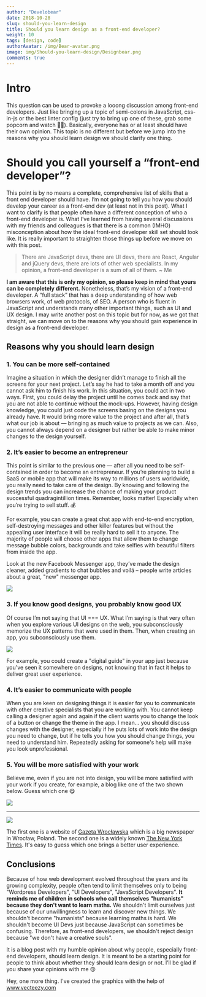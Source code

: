 ```yaml
---
author: "Develobear"
date: 2018-10-28
slug: should-you-learn-design
title: Should you learn design as a front-end developer?
weight: 10
tags: [design, code]
authorAvatar: /img/Bear-avatar.png
image: img/Should-you-learn-design/Designbear.png
comments: true
---
```

# Intro
This question can be used to provoke a looong discussion among front-end developers. Just like bringing up a topic of semi-colons in JavaScript, css-in-js or the best linter config (just try to bring up one of these, grab some popcorn and watch 👀🍿). Basically, everyone has or at least should have their own opinion. This topic is no different but before we jump into the reasons why you should learn design we should clarify one thing.

# Should you call yourself a “front-end developer”?
This point is by no means a complete, comprehensive list of skills that a front end developer should have. I’m not going to tell you how you should develop your career as a front-end dev (at least not in this post). What I want to clarify is that people often have a different conception of who a front-end developer is. What I’ve learned from having several discussions with my friends and colleagues is that there is a common (IMHO) misconception about how the ideal front-end developer skill set should look like. It is really important to straighten those things up before we move on with this post.

> There are JavaScript devs, there are UI devs, there are React, Angular and jQuery devs, there are lots of other web specialists. In my opinion, a front-end developer is a sum of all of them.
> ~ Me

**I am aware that this is only my opinion, so please keep in mind that yours can be completely different.** Nonetheless, that’s my vision of a front-end developer. A “full stack” that has a deep understanding of how web browsers work, of web protocols, of SEO. A person who is fluent in JavaScript and understands many other important things, such as UI and UX design. I may write another post on this topic but for now, as we got that straight, we can move on to the reasons why you should gain experience in design as a front-end developer.

## Reasons why you should learn design
### 1. You can be more self-contained
Imagine a situation in which the designer didn’t manage to finish all the screens for your next project. Let’s say he had to take a month off and you cannot ask him to finish his work. In this situation, you could act in two ways. First, you could delay the project until he comes back and say that you are not able to continue without the mock-ups. However, having design knowledge, you could just code the screens basing on the designs you already have. It would bring more value to the project and after all, that’s what our job is about — bringing as much value to projects as we can. Also, you cannot always depend on a designer but rather be able to make minor changes to the design yourself.

### 2. It’s easier to become an entrepreneur
This point is similar to the previous one — after all you need to be self-contained in order to become an entrepreneur. If you’re planning to build a SaaS or mobile app that will make its way to millions of users worldwide, you really need to take care of the design. By knowing and following the design trends you can increase the chance of making your product successful quadragintillion times. Remember, looks matter! Especially when you’re trying to sell stuff. 💰

For example, you can create a great chat app with end-to-end encryption, self-destroying messages and other killer features but without the appealing user interface it will be really hard to sell it to anyone. The majority of people will choose other apps that allow them to change message bubble colors, backgrounds and take selfies with beautiful filters from inside the app. 

Look at the new Facebook Messenger app, they’ve made the design cleaner, added gradients to chat bubbles and voilá – people write articles about a great, "new" messenger app.

<img src="/img/Should-you-learn-design/messenger_gradient.png" />

### 3. If you know good designs, you probably know good UX
Of course I’m not saying that UI === UX. What I’m saying is that very often when you explore various UI designs on the web, you subconsciously memorize the UX patterns that were used in them. Then, when creating an app, you subconsciously use them.

<img src="/img/Should-you-learn-design/guide.jpg" />

For example, you could create a "digital guide" in your app just because you've seen it somewhere on designs, not knowing that in fact it helps to deliver great user experience.

### 4. It’s easier to communicate with people
When you are keen on designing things it is easier for you to communicate with other creative specialists that you are working with. You cannot keep calling a designer again and again if the client wants you to change the look of a button or change the theme in the app. I mean… you should discuss changes with the designer, especially if he puts lots of work into the design you need to change, but if he tells you how you should change things, you need to understand him. Repeatedly asking for someone's help will make you look unprofessional.

### 5. You will be more satisfied with your work
Believe me, even if you are not into design, you will be more satisfied with your work if you create, for example, a blog like one of the two shown below. Guess which one 😋 

<img src="/img/Should-you-learn-design/wroclawska.jpg" />

---

<img src="/img/Should-you-learn-design/nytimes.jpg" />

The first one is a website of [Gazeta Wrocławska](https://gazetawroclawska.pl/) which is a big newspaper in Wrocław, Poland. The second one is a widely known [The New York Times](https://www.nytimes.com/). It's easy to guess which one brings a better user experience.

## Conclusions
Because of how web development evolved throughout the years and its growing complexity, people often tend to limit themselves only to being "Wordpress Developers", "UI Developers", "JavaScript Developers". **It reminds me of children in schools who call themselves "humanists" because they don't want to learn maths.** We shouldn't limit ourselves just because of our unwillingness to learn and discover new things. We shouldn't become "humanists" because learning maths is hard. We shouldn't become UI Devs just because JavaScript can sometimes be confusing. Therefore, as front-end developers, we shouldn't reject design because "we don't have a creative souls". 

It is a blog post with my humble opinion about why people, especially front-end developers, should learn design. It is meant to be a starting point for people to think about whether they should learn design or not. I’ll be glad if you share your opinions with me 🙃

Hey, one more thing. I've created the graphics with the help of <a rel="nofollow" target="_blank" href="https://vecteezy.com"> www.vecteezy.com</a>
